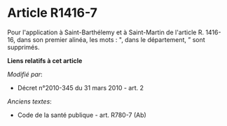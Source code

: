 # Article R1416-7

Pour l'application à Saint-Barthélemy et à Saint-Martin de l'article R. 1416-16, dans son premier alinéa, les mots : ", dans
le département, ” sont supprimés.

**Liens relatifs à cet article**

_Modifié par_:

  - Décret n°2010-345 du 31 mars 2010 - art. 2

_Anciens textes_:

  - Code de la santé publique - art. R780-7 (Ab)
